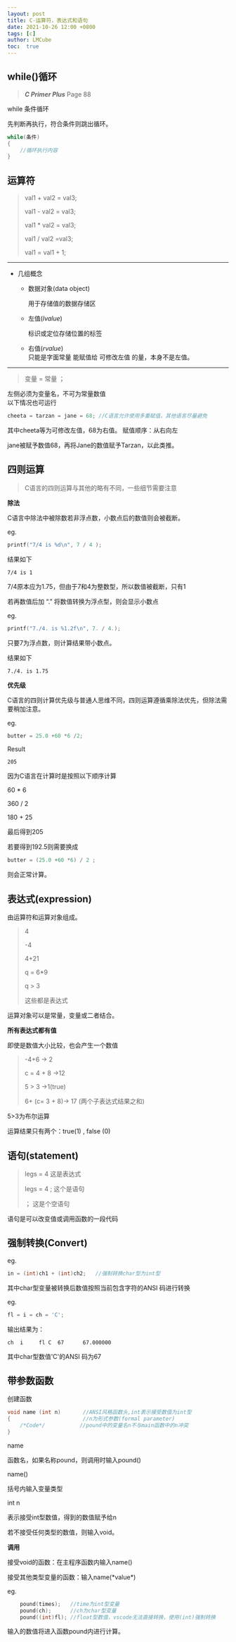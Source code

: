 ```yaml
---
layout: post
title: C-运算符，表达式和语句
date: 2021-10-26 12:00 +0800
tags: [c]
author: LMCube
toc:  true
---
```


## while()循环

> ***C Primer Plus*** Page 88

while 条件循环

先判断再执行，符合条件则跳出循环。

```c
while(条件)
{
	//循环执行内容
}
```



## 运算符

> val1 + val2 = val3;
>
> val1 - val2 = val3;
>
> val1 * val2 = val3;
>
> val1 / val2 =val3;
>
> val1 = val1 + 1;

---

* 几组概念

  * 数据对象(data object)

    用于存储值的数据存储区

  * 左值(*lvalue*)

    标识或定位存储位置的标签
  
  * 右值(*rvalue*)  
    只能是字面常量
    能赋值给 可修改左值 的量，本身不是左值。
---
> 变量 = 常量 ；

左侧必须为变量名，不可为常量数值  
以下情况也可运行
```c
cheeta = tarzan = jane = 68; //C语言允许使用多重赋值，其他语言尽量避免
```
其中cheeta等为可修改左值，68为右值。
赋值顺序：从右向左

jane被赋予数值68，再将Jane的数值赋予Tarzan，以此类推。

## 四则运算

> C语言的四则运算与其他的略有不同，一些细节需要注意

**除法**

C语言中除法中被除数若非浮点数，小数点后的数值则会被截断。

eg.

```c
printf("7/4 is %d\n", 7 / 4 ); 
```

结果如下

`7/4 is 1`

7/4原本应为1.75，但由于7和4为整数型，所以数值被截断，只有1

若再数值后加   “.” 将数值转换为浮点型，则会显示小数点

eg.

```c
printf("7./4. is %1.2f\n", 7. / 4.); 
```

只要7为浮点数，则计算结果带小数点。

结果如下

`7./4. is 1.75`



**优先级**

C语言的四则计算优先级与普通人思维不同，四则运算遵循乘除法优先，但除法需要稍加注意。

eg.

```c
butter = 25.0 +60 *6 /2;
```

Result

`205`

因为C语言在计算时是按照以下顺序计算

60 * 6

360 / 2

180 + 25 

最后得到205

若要得到192.5则需要换成

```c
butter = (25.0 +60 *6) / 2 ;
```

则会正常计算。

  

## 表达式(expression)

由运算符和运算对象组成。

> 4
>
> -4
>
> 4+21
>
> q = 6*9
>
> q > 3
>
> 这些都是表达式

运算对象可以是常量，变量或二者结合。

**所有表达式都有值**

即使是数值大小比较，也会产生一个数值

> -4+6	→  2
>
> c = 4 + 8	→12
>
> 5 > 3	→1(true)
>
> 6+ (c= 3 + 8)→ 17 	 (两个子表达式结果之和)

5>3为布尔运算

运算结果只有两个：true(1) , false (0)

## 语句(statement)

>legs = 4 这是表达式
>
>legs = 4 ; 这个是语句
>
>； 这是个空语句

语句是可以改变值或调用函数的一段代码

## 强制转换(Convert)

eg.

```c
in = (int)ch1 + (int)ch2;	//强制转换char型为int型
```

其中char型变量被转换后数值按照当前包含字符的ANSI 码进行转换

eg.

```c
fl = i = ch = 'C';
```

输出结果为：

`ch  i     fl
C  67      67.000000  `

其中char型数值'C'的ANSI 码为67

## 带参数函数

创建函数

```c
void name (int n)       //ANSI风格函数头,int表示接受数值为int型
{                       //n为形式参数(formal parameter)
    /*Code*/ 		   //pound中的变量名n不与main函数中的n冲突
}
```

name

函数名，如果名称pound，则调用时输入pound()

name()

括号内输入变量类型

int n

表示接受int型数值，得到的数值赋予给n

若不接受任何类型的数值，则输入void。

**调用**

接受void的函数：在主程序函数内输入name()

接受其他类型变量的函数：输入name(\*value\*)

eg.

```c
    pound(times);	//time为int型变量
    pound(ch);		//ch为char型变量
    pound((int)fl);	//float型数值，vscode无法直接转换，使用(int)强制转换
```

输入的数值将进入函数pound内进行计算。
